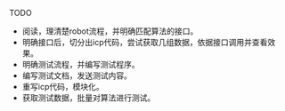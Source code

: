 TODO
- 阅读，理清楚robot流程，并明确匹配算法的接口。
- 明确接口后，切分出icp代码，尝试获取几组数据，依据接口调用并查看效果。
- 明确测试流程，并编写测试程序。
- 编写测试文档，发送测试内容。
- 重写icp代码，模块化。
- 获取测试数据，批量对算法进行测试。